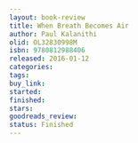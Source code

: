 ```yaml
---
layout: book-review
title: When Breath Becomes Air
author: Paul Kalanithi
olid: OL32830998M
isbn: 9780812988406
released: 2016-01-12
categories: 
tags: 
buy_link: 
started: 
finished: 
stars: 
goodreads_review: 
status: Finished
---
```

